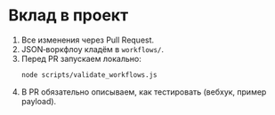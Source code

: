 # Вклад в проект

1. Все изменения через Pull Request.
2. JSON‑воркфлоу кладём в `workflows/`.
3. Перед PR запускаем локально:
   ```bash
   node scripts/validate_workflows.js
   ```
4. В PR обязательно описываем, как тестировать (вебхук, пример payload).

